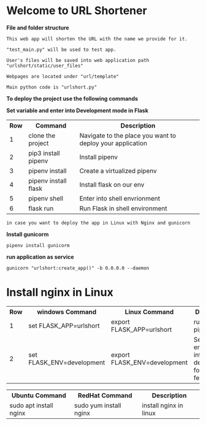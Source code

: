 # Welcome to URL Shortener                                   
<b>File and folder structure</b>                             


    This web app will shorten the URL with the name we provide for it.

    "test_main.py" will be used to test app.

    User's files will be saved into web application path "urlshort/static/user_files"

    Webpages are located under "url/template"

    Main python code is "urlshort.py"


<b> To deploy the project use the following commands</b>

 <table><th>Row</th> <th>Command </th> <th> Description  </th> 
  <tr><td> 1 </td><td>clone the project</td> <td> Navigate to the place you want to deploy your application </td> </tr>
  <tr><td> 2 </td><td>pip3 install pipenv</td> <td> Install pipenv  </td> </tr>
  <tr><td> 3 </td><td>pipenv install</td> <td> Create a virtualized pipenv </td> </tr>
  <tr><td> 4 </td><td>pipenv install flask</td> <td> Install flask on our env </td> </tr>
  <tr><td> 5 </td><td>pipenv shell</td> <td> Enter into shell envrionment </td> </tr>
  <tr><td> 6 </td><td>flask run</td> <td> Run Flask in shell environment </td> </tr>

<b> Set variable and enter into Development mode in Flask</b>
<table><th>Row</th> <th>windows Command</th> <th>Linux Command </th> <th> Description  </th> 
<tr><td> 1 </td> <td>set FLASK_APP=urlshort</td> <td>export FLASK_APP=urlshort</td> <td>run shell on pipenv</td> </tr>
<tr><td> 2 </td> <td>set FLASK_ENV=development</td> <td>export FLASK_ENV=development</td> <td>Set our enviroment into development for realtime feedback</td> </tr>


    in case you want to deploy the app in Linux with Nginx and gunicorn


<b>Install gunicorm</b>

    pipenv install gunicorm

<b>run application as service</b>

    gunicorn "urlshort:create_app()" -b 0.0.0.0 --daemon
     
# Install nginx in Linux 

<table><th>Ubuntu Command</th> <th>RedHat Command </th> <th> Description  </th> 
<tr><td>sudo apt install nginx</td> <td>sudo yum install nginx</td> <td>install nginx in linux </td> </tr>
